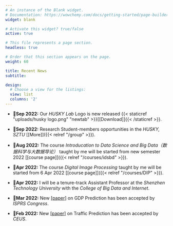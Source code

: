 ```yaml
---
# An instance of the Blank widget.
# Documentation: https://wowchemy.com/docs/getting-started/page-builder/
widget: blank

# Activate this widget? true/false
active: true

# This file represents a page section.
headless: true

# Order that this section appears on the page.
weight: 60

title: Recent News
subtitle: 

design:
  # Choose a view for the listings:
  view: list
  columns: '2'
---
```


- :mega:**Sep 2022:**  Our *HUSKY Lab* Logo is new released {{< staticref "uploads/husky logo.png" "newtab" >}}[[Download]]{{< /staticref >}}.

- :mega:**Sep 2022:**  Research Student-members opportunities in the *HUSKY, SZTU* [[More]]({{< relref "/group" >}}).

- :school:**Aug 2022:**  The course *Introducation to Data Science and Big Data（数据科学与大数据导论）* taught by me will be started from new semester 2022 [[course page]]({{< relref "/courses/idsbd" >}}).

- :school:**Apr 2022:**  The course *Digital Image Processing* taught by me will be started from 6 Apr 2022 [[course page]]({{< relref "/courses/DIP" >}}).

- :mega:**Apr 2022:**  I will be a tenure-track Assistant Professor at the *Shenzhen Technology University* with the *College of Big Data and Internet*.

- :page_with_curl:**Mar 2022:**  New [[paper]](https://www.isprs2022-nice.com/) on GDP Prediction has been accepted by *ISPRS Congress*.

- :page_with_curl:**Feb 2022:**  New [[paper]](https://www.sciencedirect.com/science/article/pii/S0198971522000205?via%3Dihub) on Traffic Prediction has been accepted by *CEUS*.
